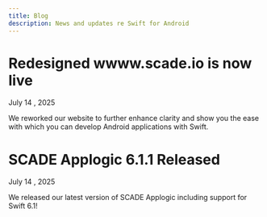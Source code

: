 ```yaml
---
title: Blog
description: News and updates re Swift for Android
---
```


# Redesigned wwww.scade.io is now live
July 14 , 2025

We reworked our website to further enhance clarity and show you the ease with which you can develop Android applications with Swift.

# SCADE Applogic 6.1.1 Released
July 14 , 2025

We released our latest version of SCADE Applogic including support for Swift 6.1!
